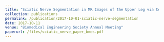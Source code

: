 ```yaml
---
title: "Sciatic Nerve Segmentation in MR Images of the Upper Leg via Convolutional Neural Networks"
collection: publications
permalink: /publication/2017-10-01-sciatic-nerve-segmentation
date: 2017-10-11
venue: "Biomedical Engineering Society Annual Meeting"
paperurl: /files/sciatic_nerve_paper_bmes.pdf
---
```

